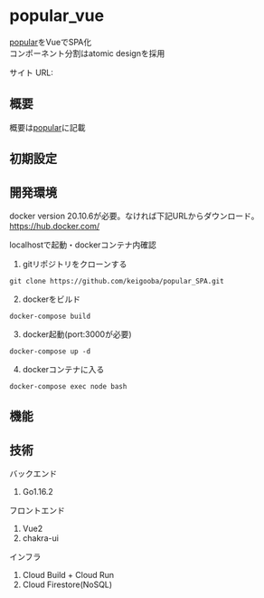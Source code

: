 # popular_vue

[popular](https://github.com/keigooba/popular)をVueでSPA化<br />
コンポーネント分割はatomic designを採用

サイト URL:

## 概要

概要は[popular](https://github.com/keigooba/popular)に記載

## 初期設定


## 開発環境
docker version 20.10.6が必要。なければ下記URLからダウンロード。<br />
https://hub.docker.com/

localhostで起動・dockerコンテナ内確認
1. gitリポジトリをクローンする
```
git clone https://github.com/keigooba/popular_SPA.git
```
2. dockerをビルド
```
docker-compose build
```
3. docker起動(port:3000が必要)
```
docker-compose up -d
```
4. dockerコンテナに入る
```
docker-compose exec node bash
```

## 機能

## 技術

バックエンド
1. Go1.16.2

フロントエンド
1. Vue2
2. chakra-ui

インフラ
1. Cloud Build + Cloud Run
2. Cloud Firestore(NoSQL)
